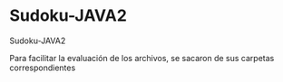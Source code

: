 # Sudoku-JAVA2
Sudoku-JAVA2

Para facilitar la evaluación de los archivos, se sacaron de sus carpetas correspondientes

